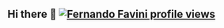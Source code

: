 ## Hi there 👋 [![Fernando Favini profile views](https://u8views.com/api/v1/github/profiles/3843066/views/day-week-month-total-count.svg)](https://u8views.com/github/darthjee)

<!--
**darthjee/darthjee** is a ✨ _special_ ✨ repository because its `README.md` (this file) appears on your GitHub profile.

Here are some ideas to get you started:

- 🔭 I’m currently working on ...
- 🌱 I’m currently learning ...
- 👯 I’m looking to collaborate on ...
- 🤔 I’m looking for help with ...
- 💬 Ask me about ...
- 📫 How to reach me: ...
- 😄 Pronouns: ...
- ⚡ Fun fact: ...
-->
